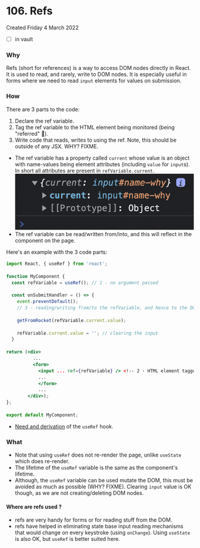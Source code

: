 # 106. Refs
Created Friday 4 March 2022
- [ ] in vault

### Why
Refs (short for references) is a way to access DOM nodes directly in React. It is used to read, and rarely, write to DOM nodes. It is especially useful in forms where we need to read `input` elements for values on submission.

### How
There are 3 parts to the code:
1. Declare the ref variable.
2. Tag the ref variable to the HTML element being monitored (being "referred" 👀).
3. Write code that reads, writes to using the ref. Note, this should be outside of any JSX. WHY? FIXME.

- The ref variable has a property called `current` whose value is an object with name-values being element attributes (including `value` for `input`s). In short all attributes are present in `refVariable.current`.
![](../../../../assets/Pasted%20image%2020220304215035.png)
- The ref variable can be read/written from/into, and this will reflect in the component on the page.

Here's an example with the 3 code parts:
```jsx
import React, { useRef } from 'react';

function MyComponent {
  const refVariable = useRef(); // 1 - no argument passed

  const onSubmitHandler = () => {
    event.preventDefault();
    // 3 - reading/writing from/to the refVariable, and hence to the DOM

	getFromRocket(refVariable.current.value);

	refVariable.current.value = ''; // clearing the input
  }
	
return (<div>
		  ...
		  <form>
		    <input ... ref={refVariable} /> <!-- 2 - HTML element tagged-->
			...
			</form>
			...
        </div>);
};

export default MyComponent;
```
- [Need and derivation](https://github.com/exemplar-codes/react-hello-world/tree/5a83a92598ad832fb882a43ede103946b9815458/src/Apps/UseRefDemo) of the `useRef` hook.

### What
- Note that using `useRef` does not re-render the page, unlike `useState` which does re-render.
- The lifetime of the `useRef` variable is the same as the component's lifetime.
- Although, the `useRef` variable can be used mutate the DOM, this must be avoided as much as possible (WHY? FIXME). Clearing `input` value is OK though, as we are not creating/deleting DOM nodes.


#### Where are refs used ?
- refs are very handy for forms or for reading stuff from the DOM.
- refs have helped in eliminating state base input reading mechanisms that would change on every keystroke (using `onChange`). Using `useState` is also OK, but `useRef` is better suited here.